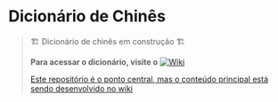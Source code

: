 # Dicionário de Chinês

> 🏗️ Dicionário de chinês em construção 🏗️
>
> **Para acessar o dicionário, visite o** [![Wiki](https://github.com/user-attachments/assets/1182aed4-8fcf-47e5-a6e1-2460efc7bca4)](https://github.com/DeiseFreire/Chinese_dictionary/wiki)
>
> [Este repositório é o ponto central, mas o conteúdo principal está sendo desenvolvido no wiki](https://github.com/DeiseFreire/Chinese_dictionary/wiki) 

